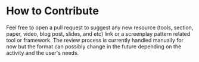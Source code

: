 # How to Contribute

Feel free to open a pull request to suggest any new resource (tools, section, paper, video, blog post, slides, and etc) link or a screenplay pattern related tool or framework. The review process is currently handled manually for now but the format can possibly change in the future depending on the activity and the user's needs.